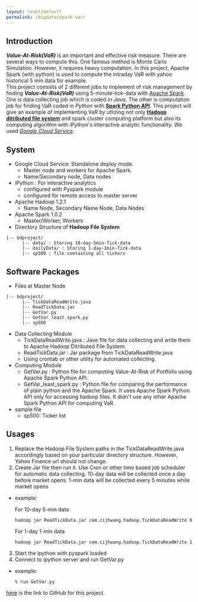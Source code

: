 ```yaml
---
layout: level1default
permalink: /bigdata/spark-var/
---
```


Introduction
------------

**_Value-At-Risk(VaR)_** is an important and effective risk measure. There are several ways to compute this. One famous
 method is Monte Carlo Simulation. However, it requires heavy computation. In this project, Apache Spark (with python) is
 used to compute the intraday VaR with yahoo historical 5 min data for example.  
This project consists of 2 different jobs to implement of risk management by finding **_Value-At-Risk(VaR)_** 
using 5-minute-tick-data with [Apache Spark][1]. One is data collecting job which is coded in _Java_. 
The other is computation job for finding VaR coded in _Python_ with [**Spark Python API**][2]. 
This project will give an example of implementing VaR by utlizing not only [**Hadoop ditributed file system**][4] 
and spark cluster computing platform but also its computing algorithm with iPython's interactive analytic functionality. 
We used [*Google Cloud Service*][3].

[1]: http://spark.apache.org
[2]: http://spark.apache.org/docs/1.0.2/api/python/index.html
[3]: https://cloud.google.com
[4]: https://hadoop.apache.org


System
------
- Google Cloud Service: Standalone deploy mode. 
  - Master node and workers for Apache Spark.
  - Name/Secondary node, Data nodes
- iPython : For interactive analytics
  - configured with Pyspark module
  - configured for remote access to master server
- Apache Hadoop 1.2.1
  - Name Node, Secondary Name Node, Data Nodes
- Apache Spark 1.0.2
  - Master/Worker, Workers
- Directory Structure of **Hadoop File System**
```  
|-- bdproject/
      |-- data/ : Storing 10-day-5min-Tick-data
      |-- dailyData/ : Storing 1-day-1min-Tick-data
      |-- sp500 : file containing all tickers
```

Software Packages
-----------------

- Files at Master Node
```  
|-- bdproject/
      |-- TickDataReadWrite.java
      |-- ReadTickData.jar
      |-- GetVar.py
      |-- GetVar_least_spark.py
      |-- sp500
```
  
- Data Collecting Module
  - TickDataReadWrite.java : Jave file for data collecting and write them to Apache Hadoop Ditributed File System.
  - ReadTickData.jar : Jar package from TickDataReadWrite.java
  - Using crontab or other utility for automated collecting.
- Computing Module
  - GetVar.py : Python file for computing Value-At-Risk of Portfolio using Apache Spark Python API.
  - GetVar_least_spark.py : Python file for comparing the performance of plain python and the Apache Spark. It uses Apache Spark Python API only for accessing hadoop files. It didn't use any other Apache Spark Python API for computing VaR.
- sample file
  - sp500: Ticker list

Usages
------

1. Replace the Hadoop File System paths in the TickDataReadWrite.java accordingly based on your particular directory structure. However, Yahoo Finance url should not change.
2. Create Jar file then run it. Use Cron or other time based job scheduler for automatic data collecting. 10-day data will be collected once a day before market opens. 1-min data will be collected every 5 minutes while market opens 
  - example:
  
    For 10-day 5-min data

    `hadoop jar ReadTickData.jar com.cijhwang.hadoop.TickDataReadWrite 0`
    
    For 1-day 1-min data
    
    `hadoop jar ReadTickData.jar com.cijhwang.hadoop.TickDataReadWrite 1`
3. Start the ipython with pyspark loaded
4. Connect to ipython server and run GetVar.py
  - example:
  
    `% run GetVar.py`



[here](https://github.com/Sapphirine/Real-time-Risk-Management-System) is the link to GitHub for this project.



